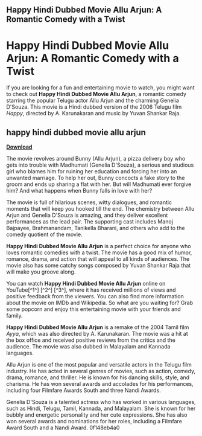 ## Happy Hindi Dubbed Movie Allu Arjun: A Romantic Comedy with a Twist

  
# Happy Hindi Dubbed Movie Allu Arjun: A Romantic Comedy with a Twist
 
If you are looking for a fun and entertaining movie to watch, you might want to check out **Happy Hindi Dubbed Movie Allu Arjun**, a romantic comedy starring the popular Telugu actor Allu Arjun and the charming Genelia D'Souza. This movie is a Hindi dubbed version of the 2006 Telugu film *Happy*, directed by A. Karunakaran and music by Yuvan Shankar Raja.
 
## happy hindi dubbed movie allu arjun


[**Download**](https://www.google.com/url?q=https%3A%2F%2Furlin.us%2F2tK1BD&sa=D&sntz=1&usg=AOvVaw1IVNyLVVxifG9eJYzsruYr)

 
The movie revolves around Bunny (Allu Arjun), a pizza delivery boy who gets into trouble with Madhumati (Genelia D'Souza), a serious and studious girl who blames him for ruining her education and forcing her into an unwanted marriage. To help her out, Bunny concocts a fake story to the groom and ends up sharing a flat with her. But will Madhumati ever forgive him? And what happens when Bunny falls in love with her?
 
The movie is full of hilarious scenes, witty dialogues, and romantic moments that will keep you hooked till the end. The chemistry between Allu Arjun and Genelia D'Souza is amazing, and they deliver excellent performances as the lead pair. The supporting cast includes Manoj Bajpayee, Brahmanandam, Tanikella Bharani, and others who add to the comedy quotient of the movie.
 
**Happy Hindi Dubbed Movie Allu Arjun** is a perfect choice for anyone who loves romantic comedies with a twist. The movie has a good mix of humor, romance, drama, and action that will appeal to all kinds of audiences. The movie also has some catchy songs composed by Yuvan Shankar Raja that will make you groove along.
 
You can watch **Happy Hindi Dubbed Movie Allu Arjun** online on YouTube[^1^] [^2^] [^3^], where it has received millions of views and positive feedback from the viewers. You can also find more information about the movie on IMDb and Wikipedia. So what are you waiting for? Grab some popcorn and enjoy this entertaining movie with your friends and family.
  
**Happy Hindi Dubbed Movie Allu Arjun** is a remake of the 2004 Tamil film *Ayya*, which was also directed by A. Karunakaran. The movie was a hit at the box office and received positive reviews from the critics and the audience. The movie was also dubbed in Malayalam and Kannada languages.
 
Allu Arjun is one of the most popular and versatile actors in the Telugu film industry. He has acted in several genres of movies, such as action, comedy, drama, romance, and thriller. He is known for his dancing skills, style, and charisma. He has won several awards and accolades for his performances, including four Filmfare Awards South and three Nandi Awards.
 
Genelia D'Souza is a talented actress who has worked in various languages, such as Hindi, Telugu, Tamil, Kannada, and Malayalam. She is known for her bubbly and energetic personality and her cute expressions. She has also won several awards and nominations for her roles, including a Filmfare Award South and a Nandi Award.
 0f148eb4a0
